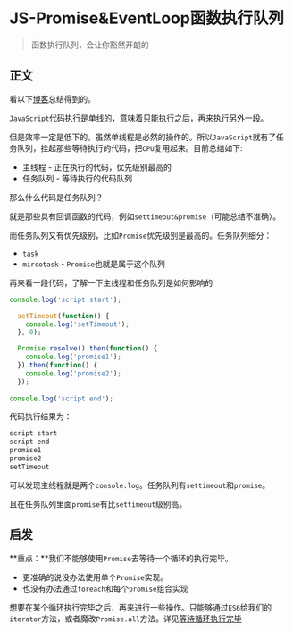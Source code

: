 # JS-Promise&EventLoop函数执行队列
> 函数执行队列，会让你豁然开朗的

## 正文

看以下[博客](https://blog.csdn.net/wky_csdn/article/details/77477146)总结得到的。

`JavaScript`代码执行是单线的，意味着只能执行之后，再来执行另外一段。

但是效率一定是低下的，虽然单线程是必然的操作的。所以`JavaScript`就有了任务队列，挂起那些等待执行的代码，把`CPU`复用起来。目前总结如下:

* 主线程 - 正在执行的代码，优先级别最高的
* 任务队列 - 等待执行的代码队列

那么什么代码是任务队列？

就是那些具有回调函数的代码，例如`settimeout&promise`（可能总结不准确）。

而任务队列又有优先级别，比如`Promise`优先级别是最高的。任务队列细分：

* `task`
* `mircotask` - `Promise`也就是属于这个队列

再来看一段代码，了解一下主线程和任务队列是如何影响的

```JavaScript
console.log('script start');

  setTimeout(function() { 
    console.log('setTimeout');
  }, 0);

  Promise.resolve().then(function() {   
    console.log('promise1');
  }).then(function() { 
    console.log('promise2');
  });
  
console.log('script end');

```

代码执行结果为：

```JavaScript
script start
script end
promise1
promise2
setTimeout
```

可以发现主线程就是两个`console.log`。任务队列有`settimeout`和`promise`。

且在任务队列里面`promise`有比`settimeout`级别高。

## 启发

**重点：**我们不能够使用`Promise`去等待一个循环的执行完毕。

* 更准确的说没办法使用单个`Promise`实现。
* 也没有办法通过`foreach`和每个`promise`组合实现

想要在某个循环执行完毕之后，再来进行一些操作。只能够通过`ES6`给我们的`iterator`方法，或者魔改`Promise.all`方法。详见[等待循环执行完毕](https://github.com/JiangWeixian/JS-Tips/blob/master/Grammar/JS-%E7%AD%89%E5%BE%85%E5%BE%AA%E7%8E%AF%E6%89%A7%E8%A1%8C%E5%AE%8C%E6%AF%95.md)

